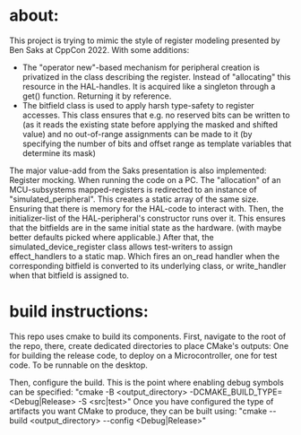 # about:

This project is trying to mimic the style of register modeling presented by Ben Saks at CppCon 2022. With some additions:
* The "operator new"-based mechanism for peripheral creation is privatized in the class describing the register. 
Instead of "allocating" this resource in the HAL-handles. It is acquired like a singleton through a get() function. Returning it by reference.
* The bitfield class is used to apply harsh type-safety to register accesses. This class ensures that e.g. no reserved bits can be written to (as it reads the existing state before applying the masked and shifted value) and no out-of-range assignments can be made to it (by specifying the number of bits and offset range as template variables that determine its mask)

The major value-add from the Saks presentation is also implemented: Register mocking. When running the code on a PC. The "allocation" of an MCU-subsystems mapped-registers is redirected to an instance of "simulated_peripheral". This creates a static array of the same size. Ensuring that there is memory for the HAL-code to interact with.
Then, the initializer-list of the HAL-peripheral's constructor runs over it. This ensures that the bitfields are in the same initial state as the hardware. (with maybe better defaults picked where applicable.) After that, the simulated_device_register class allows test-writers to assign effect_handlers to a static map. Which fires an on_read handler when the corresponding bitfield is converted to its underlying class, or write_handler when that bitfield is assigned to.

# build instructions:
This repo uses cmake to build its components.
First, navigate to the root of the repo, there, create dedicated directories to place CMake's outputs: One for building the release code, to deploy on a Microcontroller, one for test code. To be runnable on the desktop.

Then, configure the build. This is the point where enabling debug symbols can be specified:
"cmake -B <output_directory> -DCMAKE_BUILD_TYPE=<Debug|Release> -S <src|test>"
Once you have configured the type of artifacts you want CMake to produce, they can be built using:
"cmake --build <output_directory> --config <Debug|Release>"
